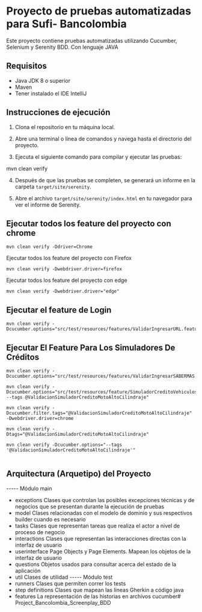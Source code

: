 # Proyecto de pruebas automatizadas para Sufi- Bancolombia

Este proyecto contiene pruebas automatizadas utilizando Cucumber, Selenium y Serenity BDD. Con lenguaje JAVA

## Requisitos

- Java JDK 8 o superior
- Maven
- Tener instalado el IDE IntelliJ

## Instrucciones de ejecución

1. Clona el repositorio en tu máquina local.

2. Abre una terminal o línea de comandos y navega hasta el directorio del proyecto.

3. Ejecuta el siguiente comando para compilar y ejecutar las pruebas:

mvn clean verify


4. Después de que las pruebas se completen, se generará un informe en la carpeta `target/site/serenity`.

5. Abre el archivo `target/site/serenity/index.html` en tu navegador para ver el informe de Serenity.

## Ejecutar todos los feature del proyecto con chrome

```
mvn clean verify -Ddriver=Chrome
```
Ejecutar todos los feature del proyecto con Firefox

```
mvn clean verify -Dwebdriver.driver=firefox
```
Ejecutar todos los feature del proyecto con edge

```
mvn clean verify -Dwebdriver.driver="edge"

```
## Ejecutar el feature de Login

```
mvn clean verify -Dcucumber.options="src/test/resources/features/ValidarIngresarURL.feature"
```
## Ejecutar El Feature Para Los Simuladores De Créditos

```
mvn clean verify -Dcucumber.options="src/test/resources/features/ValidarIngresarSABERMAS.feature"

mvn clean verify -Dcucumber.options="src/test/resources/feature/SimuladorCreditoVehiculos.feature --tags @ValidacionSimuladorCreditoMotoAltoCilindraje"

mvn clean verify -Dcucumber.filter.tags="@ValidacionSimuladorCreditoMotoAltoCilindraje" -Dwebdriver.driver=chrome

mvn clean verify -Dtags="@ValidacionSimuladorCreditoMotoAltoCilindraje"

mvn clean verify -Dcucumber.options="--tags '@ValidacionSimuladorCreditoMotoAltoCilindraje'"


```

## Arquitectura (Arquetipo) del Proyecto

----- Módulo main
+ exceptions
  Clases que controlan las posibles excepciones técnicas y de negocios que se presentan durante la ejecución de pruebas
+ model
  Clases relacionadas con el modelo de dominio y sus respectivos builder cuando es necesario
+ tasks
  Clases que representan tareas que realiza el actor a nivel de proceso de negocio
+ interactions
  Clases que representan las interacciones directas con la interfaz de usuario
+ userinterface
  Page Objects y Page Elements. Mapean los objetos de la interfaz de usuario
+ questions
  Objetos usados para consultar acerca del estado de la aplicación
+ util
  Clases de utilidad
  ----- Módulo test
+ runners
  Clases que permiten correr los tests
+ step definitions
  Clases que mapean las líneas Gherkin a código java
+ features
  La representación de las historias en archivos cucumber# Project_Bancolombia_Screenplay_BDD
